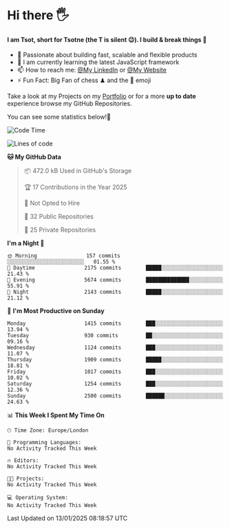 # Hi there :raised_hand_with_fingers_splayed:
#### I am Tsot, short for Tsotne (the T is silent :wink:). I build & break things :space_invader:
- :telescope: Passionate about building fast, scalable and flexible products
- :seedling: I am currently learning the latest JavaScript framework 
- :mailbox: How to reach me: [@My LinkedIn](https://www.linkedin.com/in/tsotne-gvadzabia/) or [@My Website](https://tsotne.co.uk/contact)
- :zap: Fun Fact: Big Fan of chess ♟ and the 👾 emoji

Take a look at my Projects on my [Portfolio](https://tsotne.co.uk/) or for a more **up to date** experience browse my GitHub Repositories.

You can see some statistics below!:space_invader:
<!--START_SECTION:waka-->
![Code Time](http://img.shields.io/badge/Code%20Time-761%20hrs%202%20mins-blue)

![Lines of code](https://img.shields.io/badge/From%20Hello%20World%20I%27ve%20Written-6.9%20million%20lines%20of%20code-blue)

**🐱 My GitHub Data** 

> 📦 472.0 kB Used in GitHub's Storage 
 > 
> 🏆 17 Contributions in the Year 2025
 > 
> 🚫 Not Opted to Hire
 > 
> 📜 32 Public Repositories 
 > 
> 🔑 25 Private Repositories 
 > 
**I'm a Night 🦉** 

```text
🌞 Morning                157 commits         ░░░░░░░░░░░░░░░░░░░░░░░░░   01.55 % 
🌆 Daytime                2175 commits        █████░░░░░░░░░░░░░░░░░░░░   21.43 % 
🌃 Evening                5674 commits        ██████████████░░░░░░░░░░░   55.91 % 
🌙 Night                  2143 commits        █████░░░░░░░░░░░░░░░░░░░░   21.12 % 
```
📅 **I'm Most Productive on Sunday** 

```text
Monday                   1415 commits        ███░░░░░░░░░░░░░░░░░░░░░░   13.94 % 
Tuesday                  930 commits         ██░░░░░░░░░░░░░░░░░░░░░░░   09.16 % 
Wednesday                1124 commits        ███░░░░░░░░░░░░░░░░░░░░░░   11.07 % 
Thursday                 1909 commits        █████░░░░░░░░░░░░░░░░░░░░   18.81 % 
Friday                   1017 commits        ███░░░░░░░░░░░░░░░░░░░░░░   10.02 % 
Saturday                 1254 commits        ███░░░░░░░░░░░░░░░░░░░░░░   12.36 % 
Sunday                   2500 commits        ██████░░░░░░░░░░░░░░░░░░░   24.63 % 
```


📊 **This Week I Spent My Time On** 

```text
🕑︎ Time Zone: Europe/London

💬 Programming Languages: 
No Activity Tracked This Week

🔥 Editors: 
No Activity Tracked This Week

🐱‍💻 Projects: 
No Activity Tracked This Week

💻 Operating System: 
No Activity Tracked This Week
```


 Last Updated on 13/01/2025 08:18:57 UTC
<!--END_SECTION:waka-->
